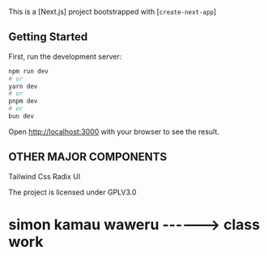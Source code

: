 This is a [Next.js] project bootstrapped with [`create-next-app`]

## Getting Started

First, run the development server:

```bash
npm run dev
# or
yarn dev
# or
pnpm dev
# or
bun dev
```

Open [http://localhost:3000](http://localhost:3000) with your browser to see the result.
## OTHER MAJOR COMPONENTS
Tailwind Css
Radix UI

The project is licensed under GPLV3.0

# simon kamau waweru ------> class work

